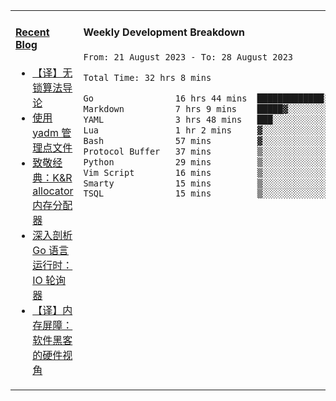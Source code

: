 <table width="960px">
<tr>
<td valign="top" width="50%">

#### <a href="https://www.kongjun18.me" target="_blank">Recent Blog</a>

<!-- BLOG-POST-LIST:START -->
- [【译】无锁算法导论](https://kongjun18.github.io/posts/2023/07/14/)
- [使用 yadm 管理点文件](https://kongjun18.github.io/posts/2023/04/07/)
- [致敬经典：K&amp;R allocator 内存分配器](https://kongjun18.github.io/posts/2022/12/12/)
- [深入剖析 Go 语言运行时：IO 轮询器](https://kongjun18.github.io/posts/2022/11/21/)
- [【译】内存屏障：软件黑客的硬件视角](https://kongjun18.github.io/posts/2022/11/03/)
<!-- BLOG-POST-LIST:END -->

</td>
<td valign="top" width="50%">

#### Weekly Development Breakdown

<!--START_SECTION:waka-->

```txt
From: 21 August 2023 - To: 28 August 2023

Total Time: 32 hrs 8 mins

Go                16 hrs 44 mins  █████████████░░░░░░░░░░░░   52.11 %
Markdown          7 hrs 9 mins    █████▓░░░░░░░░░░░░░░░░░░░   22.29 %
YAML              3 hrs 48 mins   ███░░░░░░░░░░░░░░░░░░░░░░   11.87 %
Lua               1 hr 2 mins     ▓░░░░░░░░░░░░░░░░░░░░░░░░   03.24 %
Bash              57 mins         ▓░░░░░░░░░░░░░░░░░░░░░░░░   02.98 %
Protocol Buffer   37 mins         ▒░░░░░░░░░░░░░░░░░░░░░░░░   01.93 %
Python            29 mins         ▒░░░░░░░░░░░░░░░░░░░░░░░░   01.53 %
Vim Script        16 mins         ▒░░░░░░░░░░░░░░░░░░░░░░░░   00.86 %
Smarty            15 mins         ▒░░░░░░░░░░░░░░░░░░░░░░░░   00.79 %
TSQL              15 mins         ▒░░░░░░░░░░░░░░░░░░░░░░░░   00.78 %
```

<!--END_SECTION:waka-->
</td>
</tr>

</table>
